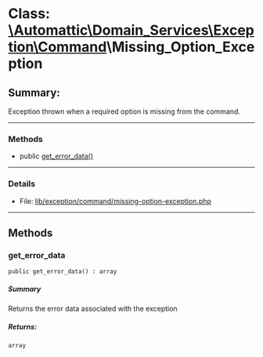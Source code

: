 # Class: [\Automattic](../namespaces/automattic.md)[\Domain_Services](../namespaces/automattic-domain-services.md)[\Exception](../namespaces/automattic-domain-services-exception.md)[\Command](../namespaces/automattic-domain-services-exception-command.md)\Missing_Option_Exception

## Summary:

Exception thrown when a required option is missing from the command.


---

### Methods

* public [get_error_data()](#method_get_error_data)

---

### Details

* File: [lib/exception/command/missing-option-exception.php](../../lib/exception/command/missing-option-exception.php)

---

## Methods

<a id="method_get_error_data"></a>
### get_error_data

```
public get_error_data() : array
```

##### Summary

Returns the error data associated with the exception

##### Returns:

```
array
```
